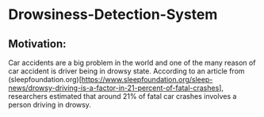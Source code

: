 # Drowsiness-Detection-System

## Motivation:
  Car accidents are a big problem in the world and one of the many reason of car accident is driver being in drowsy state.
  According to an article from (sleepfoundation.org)[https://www.sleepfoundation.org/sleep-news/drowsy-driving-is-a-factor-in-21-percent-of-fatal-crashes], researchers estimated that around 21% of fatal car crashes involves a person driving in drowsy.
